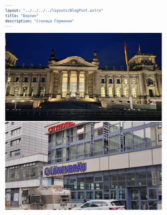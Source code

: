 ```yaml
---
layout: "../../../../layouts/BlogPost.astro"
title: "Берлин"
description: "Столица Германии"
---
```


![](berlin1.jpg)
![](berlin2.jpg)
